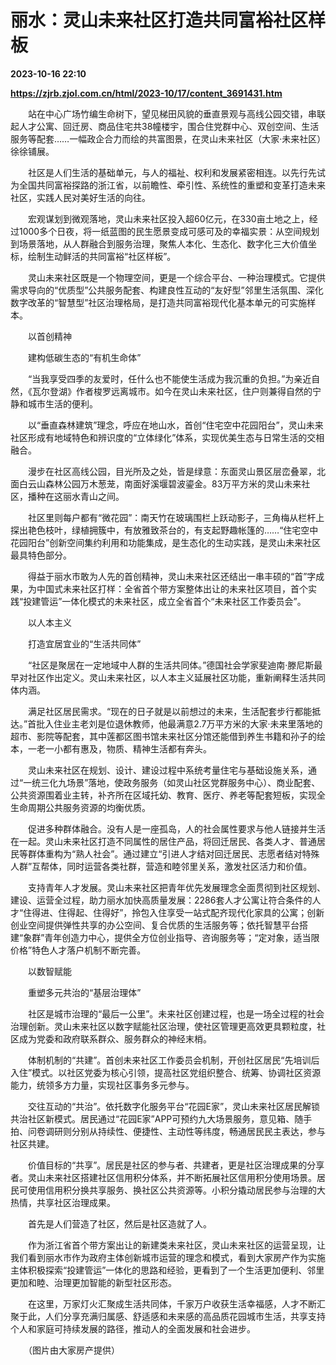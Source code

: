 # 丽水：灵山未来社区打造共同富裕社区样板

**2023-10-16 22:10**

**https://zjrb.zjol.com.cn/html/2023-10/17/content_3691431.htm**

　　站在中心广场竹编生命树下，望见梯田风貌的垂直景观与高线公园交错，串联起人才公寓、回迁房、商品住宅共38幢楼宇，围合住党群中心、双创空间、生活服务等配套……一幅政企合力而绘的共富图景，在灵山未来社区（大家·未来社区）徐徐铺展。

　　社区是人们生活的基础单元，与人的福祉、权利和发展紧密相连。以先行先试为全国共同富裕探路的浙江省，以前瞻性、牵引性、系统性的重塑和变革打造未来社区，实践人民对美好生活的向往。

　　宏观谋划到微观落地，灵山未来社区投入超60亿元，在330亩土地之上，经过1000多个日夜，将一纸蓝图的民生愿景变成可感可及的幸福实景：从空间规划到场景落地，从人群融合到服务治理，聚焦人本化、生态化、数字化三大价值坐标，绘制生动鲜活的共同富裕“社区样板”。

　　灵山未来社区既是一个物理空间，更是一个综合平台、一种治理模式。它提供需求导向的“优质型”公共服务配套、构建良性互动的“友好型”邻里生活氛围、深化数字改革的“智慧型”社区治理格局，是打造共同富裕现代化基本单元的可实施样本。

　　以首创精神

　　建构低碳生态的“有机生命体”

　　“当我享受四季的友爱时，任什么也不能使生活成为我沉重的负担。”为亲近自然，《瓦尔登湖》作者梭罗远离城市。如今在灵山未来社区，住户则兼得自然的宁静和城市生活的便利。

　　以“垂直森林建筑”理念，呼应在地山水，首创“住宅空中花园阳台”，灵山未来社区形成有地域特色和辨识度的“立体绿化”体系，实现优美生态与日常生活的交相融合。

　　漫步在社区高线公园，目光所及之处，皆是绿意：东面灵山景区层峦叠翠，北面白云山森林公园万木葱茏，南面好溪堰碧波鎏金。83万平方米的灵山未来社区，播种在这丽水青山之间。

　　社区里则每户都有“微花园”：南天竹在玻璃围栏上跃动影子，三角梅从栏杆上探出艳色枝叶，绿植拥簇中，有放雅致茶台的，有支起野趣帐篷的……“住宅空中花园阳台”创新空间集约利用和功能集成，是生态化的生动实践，是灵山未来社区最具特色部分。

　　得益于丽水市敢为人先的首创精神，灵山未来社区还结出一串丰硕的“首”字成果，为中国式未来社区打样：全省首个带方案整体出让的未来社区项目，首个实践“投建管运”一体化模式的未来社区，成立全省首个“未来社区工作委员会”。

　　以人本主义

　　打造宜居宜业的“生活共同体”

　　“社区是聚居在一定地域中人群的生活共同体。”德国社会学家斐迪南·滕尼斯最早对社区作出定义。灵山未来社区，以人本主义延展社区功能，重新阐释生活共同体内涵。

　　满足社区居民需求。“现在的日子就是以前想过的未来，生活配套步行都能抵达。”首批入住业主老刘是位退休教师，他最满意2.7万平方米的大家·未来里落地的超市、影院等配套，其中莲都区图书馆未来社区分馆还能借到养生书籍和孙子的绘本，一老一小都有惠及，物质、精神生活都有奔头。

　　灵山未来社区在规划、设计、建设过程中系统考量住宅与基础设施关系，通过“一统三化九场景”落地，使政务服务（如灵山社区党群服务中心）、商业配套、公共资源围着业主转，补齐所在区域托幼、教育、医疗、养老等配套短板，实现全生命周期公共服务资源的均衡优质。

　　促进多种群体融合。没有人是一座孤岛，人的社会属性要求与他人链接并生活在一起。灵山未来社区打造不同属性的居住产品，将回迁居民、各类人才、普通居民等群体重构为“熟人社会”。通过建立“引进人才结对回迁居民、志愿者结对特殊人群”互帮体，同时运营各类社群，营造和睦邻里关系，激发社区活力和价值。

　　支持青年人才发展。灵山未来社区把青年优先发展理念全面贯彻到社区规划、建设、运营全过程，助力丽水加快高质量发展：2286套人才公寓让符合条件的人才“住得进、住得起、住得好”，拎包入住享受一站式配齐现代化家具的公寓；创新创业空间提供弹性共享的办公空间、复合优质的生活服务等；依托智慧平台搭建“象群”青年创造力中心，提供全方位创业指导、咨询服务等；“定对象，适当限价格”特色人才落户机制不断完善。

　　以数智赋能

　　重塑多元共治的“基层治理体”

　　社区是城市治理的“最后一公里”。未来社区创建过程，也是一场全过程的社会治理创新。灵山未来社区以数字赋能社区治理，使社区管理更高效更具颗粒度，社区成为党委和政府联系群众、服务群众的神经末梢。

　　体制机制的“共建”。首创未来社区工作委员会机制，开创社区居民“先培训后入住”模式。以社区党委为核心引领，提高社区党组织整合、统筹、协调社区资源能力，统领多方力量，实现社区事务多元参与。

　　交往互动的“共治”。依托数字化服务平台“花园E家”，灵山未来社区居民解锁共治社区新模式。居民通过“花园E家”APP可预约九大场景服务，意见箱、随手拍、问卷调研则分别从持续性、便捷性、主动性等纬度，畅通居民民主表达，参与社区共建。

　　价值目标的“共享”。居民是社区的参与者、共建者，更是社区治理成果的分享者。灵山未来社区搭建社区信用积分体系，并不断拓展社区信用积分使用场景。居民可使用信用积分换共享服务、换社区公共资源等。小积分撬动居民参与治理的大热情，共享社区治理成果。

　　首先是人们营造了社区，然后是社区造就了人。

　　作为浙江省首个带方案出让的新建类未来社区，灵山未来社区的运营呈现，让我们看到丽水市作为政府主体创新城市运营的理念和模式，看到大家房产作为实施主体积极探索“投建管运”一体化的思路和经验，更看到了一个生活更加便利、邻里更加和睦、治理更加智能的新型社区形态。

　　在这里，万家灯火汇聚成生活共同体，千家万户收获生活幸福感，人才不断汇聚于此，人们分享充满归属感、舒适感和未来感的高品质花园城市生活，共享支持个人和家庭可持续发展的路径，推动人的全面发展和社会进步。

　　（图片由大家房产提供）